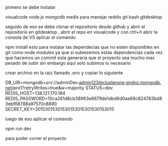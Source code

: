 primero se debe instalar 

visualcode
node.js
mongodb
medis para manejar reddis 
git bash
gitdesktop


seguido de eso se debe clonar el repositorio desde github
y abrir el repositorio en gitdesktop
, abrir el repo en visualcode
y con ctrl+ñ abrir la consola de VS
aplicar el comando 

npm install
esto para instalar las dependecias que no esten disponibles en git como node modules
ya que si subiesemos estas dependencias cada vez que hacemos un commit esta generaria que el proyecto
sea mucho mas pesado de subir sin embargo aqui solo subimos lo necesario

crear archivo en la raiz llamado .env
y copiar lo siguiente

DB_URI=mongodb+srv://adminDev:admin123@clusterone.gndnz.mongodb.net/pro1?retryWrites=true&w=majority
STATUS=dev
REDIS_HOST=138.121.170.184
REDIS_PASSWORD=10ca261d8cb38963e6679de1dbd6d0ae68c824763bd83ebf68788a97570c8890
SECRET_KEY=30153015301530153015301530153015

luego de eso aplicar el comando 

npm run dev 

para poder correr el proyecto